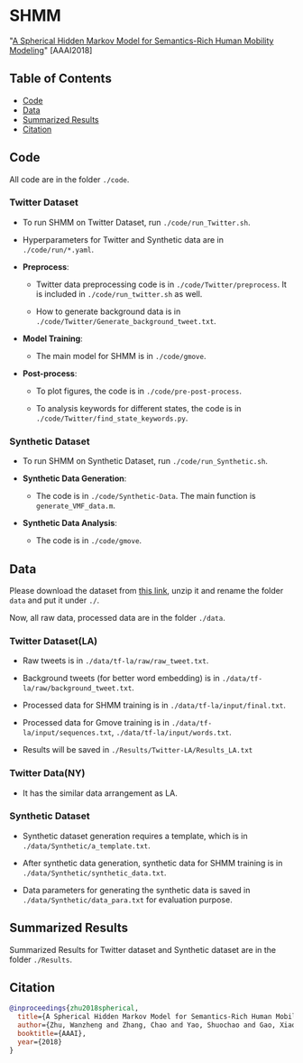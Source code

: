 # SHMM
"[A Spherical Hidden Markov Model for Semantics-Rich Human Mobility Modeling](https://arxiv.org/pdf/2010.01986.pdf)" [AAAI2018] 

## Table of Contents
- [Code](#Code)
- [Data](#Data)
- [Summarized Results](#Summarized-Results)
- [Citation](#Citation)


## Code
All code are in the folder ```./code```.

### Twitter Dataset
  - To run SHMM on Twitter Dataset, run ```./code/run_Twitter.sh```.

  - Hyperparameters for Twitter and Synthetic data are in ```./code/run/*.yaml```.

  - **Preprocess**:

    - Twitter data preprocessing code is in ```./code/Twitter/preprocess```. It is included in ```./code/run_twitter.sh``` as well. 

    - How to generate background data is in ```./code/Twitter/Generate_background_tweet.txt```.

  - **Model Training**:

    - The main model for SHMM is in ```./code/gmove```. 

  - **Post-process**:
    - To plot figures, the code is in ```./code/pre-post-process```.

    - To analysis keywords for different states, the code is in ```./code/Twitter/find_state_keywords.py```.

### Synthetic Dataset

  - To run SHMM on Synthetic Dataset, run ```./code/run_Synthetic.sh```.

  - **Synthetic Data Generation**:
    - The code is in ```./code/Synthetic-Data```. The main function is ```generate_VMF_data.m```.

  - **Synthetic Data Analysis**:
    - The code is in ```./code/gmove```.


## Data
Please download the dataset from [this link](https://drive.google.com/file/d/1L6TLTGXBG9DJl_we6jTn9fudHC5c4kPm/view?usp=sharing), unzip it and rename the folder ```data``` and put it under ```./```.

Now, all raw data, processed data are in the folder ```./data```.

### Twitter Dataset(LA)

- Raw tweets is in ```./data/tf-la/raw/raw_tweet.txt```. 

- Background tweets (for better word embedding) is in ```./data/tf-la/raw/background_tweet.txt```.

- Processed data for SHMM training is in ```./data/tf-la/input/final.txt```.

- Processed data for Gmove training is in ```./data/tf-la/input/sequences.txt```, ```./data/tf-la/input/words.txt```.

- Results will be saved in ```./Results/Twitter-LA/Results_LA.txt```


### Twitter Data(NY) 
- It has the similar data arrangement as LA. 


### Synthetic Dataset

- Synthetic dataset generation requires a template, which is in ```./data/Synthetic/a_template.txt```.

- After synthetic data generation, synthetic data for SHMM training is in ```./data/Synthetic/synthetic_data.txt```.

- Data parameters for generating the synthetic data is saved in ```./data/Synthetic/data_para.txt``` for evaluation purpose. 


## Summarized Results
Summarized Results for Twitter dataset and Synthetic dataset are in the folder ```./Results```.


## Citation
```bibtex
@inproceedings{zhu2018spherical,
  title={A Spherical Hidden Markov Model for Semantics-Rich Human Mobility Modeling.},
  author={Zhu, Wanzheng and Zhang, Chao and Yao, Shuochao and Gao, Xiaobin and Han, Jiawei},
  booktitle={AAAI},
  year={2018}
}
```

